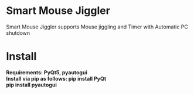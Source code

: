 # Smart Mouse Jiggler
Smart Mouse Jiggler supports Mouse jiggling and Timer with Automatic PC shutdown <b/>

# Install
Requirements: PyQt5, pyautogui <br> Install via pip as follows: pip install PyQt <br>pip install pyautogui
 

